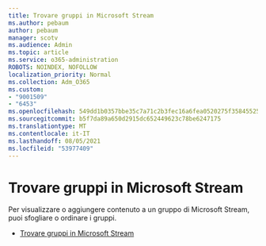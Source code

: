```yaml
---
title: Trovare gruppi in Microsoft Stream
ms.author: pebaum
author: pebaum
manager: scotv
ms.audience: Admin
ms.topic: article
ms.service: o365-administration
ROBOTS: NOINDEX, NOFOLLOW
localization_priority: Normal
ms.collection: Adm_O365
ms.custom:
- "9001509"
- "6453"
ms.openlocfilehash: 549dd1b0357bbe35c7a71c2b3fec16a6fea0520275f35845525aa28f8e7980c2
ms.sourcegitcommit: b5f7da89a650d2915dc652449623c78be6247175
ms.translationtype: MT
ms.contentlocale: it-IT
ms.lasthandoff: 08/05/2021
ms.locfileid: "53977409"
---
```

# <a name="find-groups-in-microsoft-stream"></a>Trovare gruppi in Microsoft Stream

Per visualizzare o aggiungere contenuto a un gruppo di Microsoft Stream, puoi sfogliare o ordinare i gruppi.  

- [Trovare gruppi in Microsoft Stream](https://docs.microsoft.com/stream/portal-browse-filter-groups)
